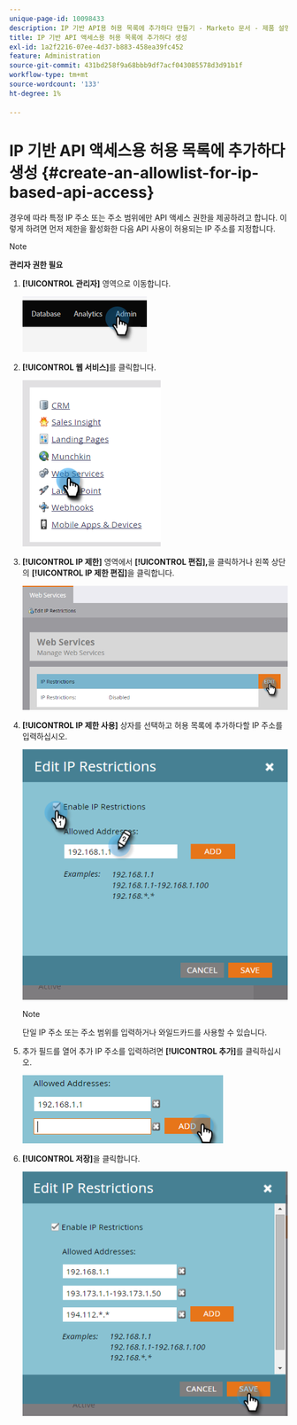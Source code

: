 ```yaml
---
unique-page-id: 10098433
description: IP 기반 API용 허용 목록에 추가하다 만들기 - Marketo 문서 - 제품 설명서
title: IP 기반 API 액세스용 허용 목록에 추가하다 생성
exl-id: 1a2f2216-07ee-4d37-b883-458ea39fc452
feature: Administration
source-git-commit: 431bd258f9a68bbb9df7acf043085578d3d91b1f
workflow-type: tm+mt
source-wordcount: '133'
ht-degree: 1%

---
```


# IP 기반 API 액세스용 허용 목록에 추가하다 생성 {#create-an-allowlist-for-ip-based-api-access}

경우에 따라 특정 IP 주소 또는 주소 범위에만 API 액세스 권한을 제공하려고 합니다. 이렇게 하려면 먼저 제한을 활성화한 다음 API 사용이 허용되는 IP 주소를 지정합니다.

>[!NOTE]
>
>**관리자 권한 필요**

1. **[!UICONTROL 관리자]** 영역으로 이동합니다.

   ![](assets/create-an-allowlist-for-ip-based-api-access-1.png)

1. **[!UICONTROL 웹 서비스]**&#x200B;를 클릭합니다.

   ![](assets/create-an-allowlist-for-ip-based-api-access-2.png)

1. **[!UICONTROL IP 제한]** 영역에서 **[!UICONTROL 편집],**&#x200B;을 클릭하거나 왼쪽 상단의 **[!UICONTROL IP 제한 편집]**&#x200B;을 클릭합니다.

   ![](assets/create-an-allowlist-for-ip-based-api-access-3.png)

1. **[!UICONTROL IP 제한 사용]** 상자를 선택하고 허용 목록에 추가하다할 IP 주소를 입력하십시오.

   ![](assets/create-an-allowlist-for-ip-based-api-access-4.png)

   >[!NOTE]
   >
   >단일 IP 주소 또는 주소 범위를 입력하거나 와일드카드를 사용할 수 있습니다.

1. 추가 필드를 열어 추가 IP 주소를 입력하려면 **[!UICONTROL 추가]**&#x200B;를 클릭하십시오.

   ![](assets/create-an-allowlist-for-ip-based-api-access-5.png)

1. **[!UICONTROL 저장]**&#x200B;을 클릭합니다.

   ![](assets/create-an-allowlist-for-ip-based-api-access-6.png)
